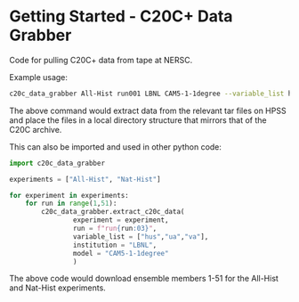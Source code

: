 # Getting Started - C20C+ Data Grabber

Code for pulling C20C+ data from tape at NERSC.

Example usage:
```bash
c20c_data_grabber All-Hist run001 LBNL CAM5-1-1degree --variable_list hus,ua,va
```

The above command would extract data from the relevant tar files on HPSS and
place the files in a local directory structure that mirrors that of the C20C
archive.

This can also be imported and used in other python code:

```python
import c20c_data_grabber

experiments = ["All-Hist", "Nat-Hist"]

for experiment in experiments:
    for run in range(1,51):
        c20c_data_grabber.extract_c20c_data(
                experiment = experiment,
                run = f"run{run:03}",
                variable_list = ["hus","ua","va"],
                institution = "LBNL",
                model = "CAM5-1-1degree"
                )
```

The above code would download ensemble members 1-51 for the All-Hist and
Nat-Hist experiments.
